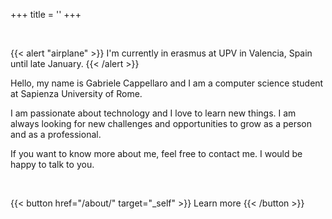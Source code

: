 +++
title = ''
+++

<br>

{{< alert "airplane" >}}
I'm currently in erasmus at UPV in Valencia, Spain until late January.
{{< /alert >}}

Hello, my name is Gabriele Cappellaro and I am a computer science student at Sapienza University of Rome. 

I am passionate about technology and I love to learn new things. I am always looking for new challenges and opportunities to grow as a person and as a professional.

If you want to know more about me, feel free to contact me. I would be happy to talk to you.


<br>

{{< button href="/about/" target="_self" >}}
Learn more
{{< /button >}}